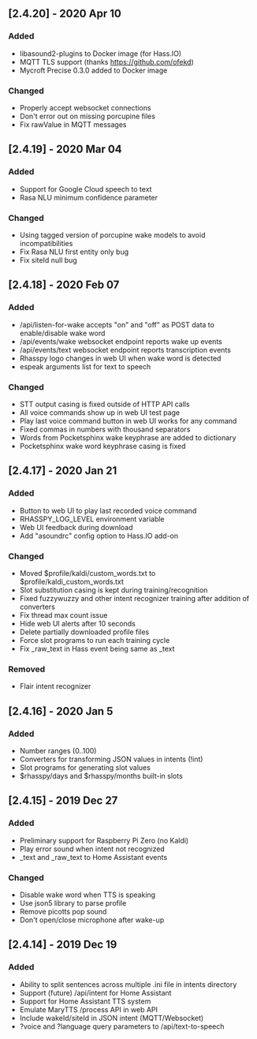 ## [2.4.20] - 2020 Apr 10

### Added

- libasound2-plugins to Docker image (for Hass.IO)
- MQTT TLS support (thanks https://github.com/ofekd)
- Mycroft Precise 0.3.0 added to Docker image

### Changed

- Properly accept websocket connections
- Don't error out on missing porcupine files
- Fix rawValue in MQTT messages

## [2.4.19] - 2020 Mar 04

### Added

- Support for Google Cloud speech to text
- Rasa NLU minimum confidence parameter

### Changed

- Using tagged version of porcupine wake models to avoid incompatibilities
- Fix Rasa NLU first entity only bug
- Fix siteId null bug

## [2.4.18] - 2020 Feb 07

### Added

- /api/listen-for-wake accepts "on" and "off" as POST data to enable/disable wake word
- /api/events/wake websocket endpoint reports wake up events
- /api/events/text websocket endpoint reports transcription events
- Rhasspy logo changes in web UI when wake word is detected
- espeak arguments list for text to speech

### Changed

- STT output casing is fixed outside of HTTP API calls
- All voice commands show up in web UI test page
- Play last voice command button in web UI works for any command
- Fixed commas in numbers with thousand separators
- Words from Pocketsphinx wake keyphrase are added to dictionary
- Pocketsphinx wake word keyphrase casing is fixed

## [2.4.17] - 2020 Jan 21

### Added

- Button to web UI to play last recorded voice command
- RHASSPY_LOG_LEVEL environment variable
- Web UI feedback during download
- Add "asoundrc" config option to Hass.IO add-on

### Changed

- Moved $profile/kaldi/custom_words.txt to $profile/kaldi_custom_words.txt
- Slot substitution casing is kept during training/recognition
- Fixed fuzzywuzzy and other intent recognizer training after addition of converters
- Fix thread max count issue
- Hide web UI alerts after 10 seconds
- Delete partially downloaded profile files
- Force slot programs to run each training cycle
- Fix _raw_text in Hass event being same as _text

### Removed

- Flair intent recognizer

## [2.4.16] - 2020 Jan 5

### Added

- Number ranges (0..100)
- Converters for transforming JSON values in intents (!int)
- Slot programs for generating slot values
- $rhasspy/days and $rhasspy/months built-in slots

## [2.4.15] - 2019 Dec 27

### Added

- Preliminary support for Raspberry Pi Zero (no Kaldi)
- Play error sound when intent not recognized
- _text and _raw_text to Home Assistant events

### Changed

- Disable wake word when TTS is speaking
- Use json5 library to parse profile
- Remove picotts pop sound
- Don't open/close microphone after wake-up

## [2.4.14] - 2019 Dec 19

### Added

- Ability to split sentences across multiple .ini file in intents directory
- Support (future) /api/intent for Home Assistant
- Support for Home Assistant TTS system
- Emulate MaryTTS /process API in web API
- Include wakeId/siteId in JSON intent (MQTT/Websocket)
- ?voice and ?language query parameters to /api/text-to-speech
